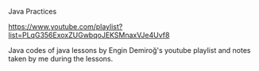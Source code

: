 Java Practices

https://www.youtube.com/playlist?list=PLqG356ExoxZUGwbqoJEKSMnaxVJe4Uvf8

Java codes of java lessons by Engin Demiroğ's youtube playlist and notes taken by me during the lessons.
